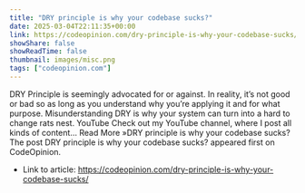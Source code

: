 ```yaml
---
title: "DRY principle is why your codebase sucks?"
date: 2025-03-04T22:11:35+00:00
link: https://codeopinion.com/dry-principle-is-why-your-codebase-sucks/
showShare: false
showReadTime: false
thumbnail: images/misc.png
tags: ["codeopinion.com"]
---
```

DRY Principle is seemingly advocated for or against. In reality, it’s not good or bad so as long as you understand why you’re applying it and for what purpose. Misunderstanding DRY is why your system can turn into a hard to change rats nest. YouTube Check out my YouTube channel, where I post all kinds of content… Read More »DRY principle is why your codebase sucks?
The post DRY principle is why your codebase sucks? appeared first on CodeOpinion.

- Link to article: https://codeopinion.com/dry-principle-is-why-your-codebase-sucks/
